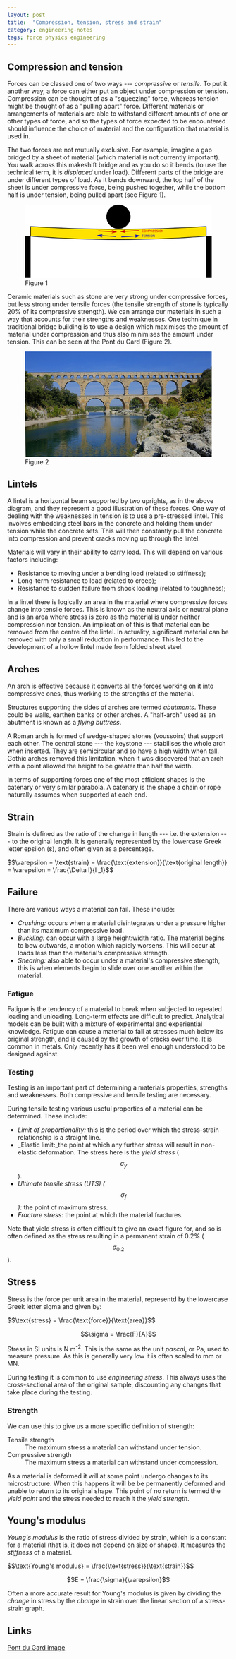 ```yaml
---
layout: post
title:  "Compression, tension, stress and strain"
category: engineering-notes
tags: force physics engineering
---
```


## Compression and tension

Forces can be classed one of two ways --- *compressive* or
*tensile*. To put it another way, a force can either put an object
under compression or tension. Compression can be thought of as a
"squeezing" force, whereas tension might be thought of as a "pulling
apart" force. Different materials or arrangements of materials are
able to withstand different amounts of one or other types of force,
and so the types of force expected to be encountered should influence
the choice of material and the configuration that material is used in.

The two forces are not mutually exclusive. For example, imagine a gap
bridged by a sheet of material (which material is not currently
important). You walk across this makeshift bridge and as you do so it
bends (to use the technical term, it is _displaced_ under
load). Different parts of the bridge are under different types of
load. As it bends downward, the top half of the sheet is under
compressive force, being pushed together, while the bottom half is
under tension, being pulled apart (see Figure 1).

<figure>
  <img src="/img/bridge-compression-tension.png"
       alt="Tension and compression on a bridge" />
  <figcaption>Figure 1</figcaption>
</figure>

Ceramic materials such as stone are very strong under compressive
forces, but less strong under tensile forces (the tensile strength of
stone is typically 20% of its compressive strength). We can arrange
our materials in such a way that accounts for their strengths and
weaknesses. One technique in traditional bridge building is to use a
design which maximises the amount of material under compression and
thus also minimises the amount under tension. This can be seen at the
Pont du Gard (Figure 2).

<figure>
  <img src="/img/pont-du-gard.jpg"
       alt="Pont du Gard" />
  <figcaption>Figure 2</figcaption>
</figure>

## Lintels

A lintel is a horizontal beam supported by two uprights, as in the
above diagram, and they represent a good illustration of these
forces. One way of dealing with the weaknesses in tension is to use a
pre-stressed lintel. This involves embedding steel bars in the
concrete and holding them under tension while the concrete sets. This
will then constantly pull the concrete into compression and prevent
cracks moving up through the lintel.

Materials will vary in their ability to carry load. This will depend
on various factors including:

* Resistance to moving under a bending load (related to stiffness);
* Long-term resistance to load (related to creep);
* Resistance to sudden failure from shock loading (related to toughness);

In a lintel there is logically an area in the material where
compressive forces change into tensile forces. This is known as the
neutral axis or neutral plane and is an area where stress is zero as
the material is under neither compression nor tension. An implication
of this is that material can be removed from the centre of the
lintel. In actuality, significant material can be removed with only a
small reduction in performance. This led to the development of a
hollow lintel made from folded sheet steel.

## Arches

An arch is effective because it converts all the forces working on it
into compressive ones, thus working to the strengths of the material.

Structures supporting the sides of arches are termed
_abutments_. These could be walls, earthen banks or other arches. A
"half-arch" used as an abutment is known as a _flying buttress_.

A Roman arch is formed of wedge-shaped stones (voussoirs) that support
each other. The central stone --- the keystone --- stabilises the
whole arch when inserted. They are semicircular and so have a high
width when tall. Gothic arches removed this limitation, when it was
discovered that an arch with a point allowed the height to be greater
than half the width.

In terms of supporting forces one of the most efficient shapes is the
catenary or very similar parabola. A catenary is the shape a chain or
rope naturally assumes when supported at each end.

## Strain

Strain is defined as the ratio of the change in length --- i.e. the
extension --- to the original length. It is generally represented by
the lowercase Greek letter epsilon (ε), and often given as a
percentage.

<div class="important-note">$$\varepsilon = \text{strain} = \frac{\text{extension}}{\text{original length}}
     			    = \varepsilon = \frac{\Delta l}{l _1}$$</div>

## Failure

There are various ways a material can fail. These include:

* _Crushing:_ occurs when a material disintegrates under a pressure higher
  than its maximum compressive load.
* _Buckling:_ can occur with a large height:width ratio. The material begins
  to bow outwards, a motion which rapidly worsens. This will occur at loads
  less than the material's compressive strength.
* _Shearing:_ also able to occur under a material's compressive strength,
  this is when elements begin to slide over one another within the material.

### Fatigue

Fatigue is the tendency of a material to break when subjected to
repeated loading and unloading. Long-term effects are difficult to
predict. Analytical models can be built with a mixture of experimental
and experiential knowledge. Fatigue can cause a material to fail at
stresses much below its original strength, and is caused by the growth
of cracks over time. It is common in metals. Only recently has it been
well enough understood to be designed against.

### Testing

Testing is an important part of determining a materials properties,
strengths and weaknesses. Both compressive and tensile testing are
necessary.

During tensile testing various useful properties of a material can be
determined. These include:

* _Limit of proportionality:_ this is the period over which the stress-strain
  relationship is a straight line.
* _Elastic limit:_the point at which any further stress will result in
  non-elastic deformation. The stress here is the _yield stress_ ($$\sigma _y$$).
* _Ultimate tensile stress (UTS) ($$\sigma _f$$):_ the point of maximum stress.
* _Fracture stress:_ the point at which the material fractures.

Note that yield stress is often difficult to give an exact figure for,
and so is often defined as the stress resulting in a permanent strain
of 0.2% ($$\sigma _{0.2}$$).

## Stress

Stress is the force per unit area in the material, representd by the
lowercase Greek letter sigma and given by:

<div class="important-note">$$\text{stress} = \frac{\text{force}}{\text{area}}$$

$$\sigma = \frac{F}{A}$$</div>

Stress in SI units is N m<sup>-2</sup>. This is the same as the unit
_pascal_, or Pa, used to measure pressure. As this is generally very
low it is often scaled to mm or MN.

During testing it is common to use _engineering stress_. This always
uses the cross-sectional area of the original sample, discounting any
changes that take place during the testing.

### Strength

We can use this to give us a more specific definition of strength:

<dl>
  <dt>Tensile strength</dt>
  <dd>The maximum stress a material can withstand under tension.</dd>
  <dt>Compressive strength</dt>
  <dd>The maximum stress a material can withstand under compression.</dd>
</dl>

As a material is deformed it will at some point undergo changes to its
microstructure. When this happens it will be be permanently deformed
and unable to return to its original shape. This point of no return is
termed the *yield point* and the stress needed to reach it the *yield
strength*.

## Young's modulus

*Young's modulus* is the ratio of stress divided by strain, which is a
constant for a material (that is, it does not depend on size or
shape). It measures the _stiffness_ of a material.

<div class="important-note">$$\text{Young's modulus} = \frac{\text{stress}}{\text{strain}}$$

$$E = \frac{\sigma}{\varepsilon}$$</div>

Often a more accurate result for Young's modulus is given by dividing
the _change_ in stress by the _change_ in strain over the linear
section of a stress-strain graph.

## Links

[Pont du Gard image](https://pixabay.com/en/pont-du-gard-aqueduct-roman-france-1739534/)